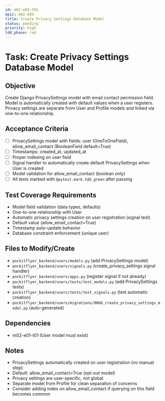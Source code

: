 ```yaml
---
id: m02-e03-t01
epic: m02-e03
title: Create Privacy Settings Database Model
status: pending
priority: high
tdd_phase: red
---
```


# Task: Create Privacy Settings Database Model

## Objective
Create Django PrivacySettings model with email contact permission field. Model is automatically created with default values when a user registers. Privacy settings are separate from User and Profile models and linked via one-to-one relationship.

## Acceptance Criteria
- [ ] PrivacySettings model with fields: user (OneToOneField), allow_email_contact (BooleanField default=True)
- [ ] Timestamps: created_at, updated_at
- [ ] Proper indexing on user field
- [ ] Signal handler to automatically create default PrivacySettings when User is created
- [ ] Model validation for allow_email_contact (boolean only)
- [ ] All tests marked with `@pytest.mark.tdd_green` after passing

## Test Coverage Requirements
- Model field validation (data types, defaults)
- One-to-one relationship with User
- Automatic privacy settings creation on user registration (signal test)
- Default value (allow_email_contact=True)
- Timestamp auto-update behavior
- Database constraint enforcement (unique user)

## Files to Modify/Create
- `pockitflyer_backend/users/models.py` (add PrivacySettings model)
- `pockitflyer_backend/users/signals.py` (create_privacy_settings signal handler)
- `pockitflyer_backend/users/apps.py` (register signal if not already)
- `pockitflyer_backend/users/tests/test_models.py` (add PrivacySettings tests)
- `pockitflyer_backend/users/tests/test_signals.py` (test automatic creation)
- `pockitflyer_backend/users/migrations/000X_create_privacy_settings_model.py` (auto-generated)

## Dependencies
- m02-e01-t01 (User model must exist)

## Notes
- PrivacySettings automatically created on user registration (no manual step)
- Default: allow_email_contact=True (opt-out model)
- Privacy settings are user-specific, not global
- Separate model from Profile for clean separation of concerns
- Consider adding index on allow_email_contact if querying on this field becomes common
